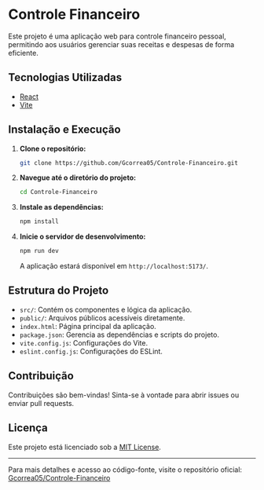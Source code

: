 
# Controle Financeiro

Este projeto é uma aplicação web para controle financeiro pessoal, permitindo aos usuários gerenciar suas receitas e despesas de forma eficiente.

## Tecnologias Utilizadas

- [React](https://reactjs.org/)
- [Vite](https://vitejs.dev/)

## Instalação e Execução

1. **Clone o repositório:**

   ```bash
   git clone https://github.com/Gcorrea05/Controle-Financeiro.git
   ```

2. **Navegue até o diretório do projeto:**

   ```bash
   cd Controle-Financeiro
   ```

3. **Instale as dependências:**

   ```bash
   npm install
   ```

4. **Inicie o servidor de desenvolvimento:**

   ```bash
   npm run dev
   ```

   A aplicação estará disponível em `http://localhost:5173/`.

## Estrutura do Projeto

- `src/`: Contém os componentes e lógica da aplicação.
- `public/`: Arquivos públicos acessíveis diretamente.
- `index.html`: Página principal da aplicação.
- `package.json`: Gerencia as dependências e scripts do projeto.
- `vite.config.js`: Configurações do Vite.
- `eslint.config.js`: Configurações do ESLint.

## Contribuição

Contribuições são bem-vindas! Sinta-se à vontade para abrir issues ou enviar pull requests.

## Licença

Este projeto está licenciado sob a [MIT License](LICENSE).

---

Para mais detalhes e acesso ao código-fonte, visite o repositório oficial: [Gcorrea05/Controle-Financeiro](https://github.com/Gcorrea05/Controle-Financeiro)
